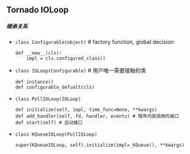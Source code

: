 ## Tornado IOLoop

##### 继承关系

* `class Configurable(object)` # factory function, global decision

	```
	def __new__(cls):
		impl = cls.configured_class()
	```
* `class IOLoop(Configurable)` # 用户唯一需要接触的类

	```
	def instance()
	def configurable_defualt(cls)
	```
* `class PollIOLoop(IOLoop)`

	```
	def initialize(self, impl, time_func=None, **kwargs)
	def add_handler(self, fd, handler, events) # 程序内部调用的接口
	def start(self) # 启动接口
	```
* `class KQueueIOLoop(PollIOLoop)`

	```
	super(KQueueIOLoop, self).initialize(impl=_KQueue(), **kwargs)
	```